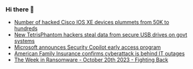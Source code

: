 ### Hi there 👋

<!--START_SECTION:feed-->
* [Number of hacked Cisco IOS XE devices plummets from 50K to hundreds](https://www.bleepingcomputer.com/news/security/number-of-hacked-cisco-ios-xe-devices-plummets-from-50k-to-hundreds/)
* [New TetrisPhantom hackers steal data from secure USB drives on govt systems](https://www.bleepingcomputer.com/news/security/new-tetrisphantom-hackers-steal-data-from-secure-usb-drives-on-govt-systems/)
* [Microsoft announces Security Copilot early access program](https://www.bleepingcomputer.com/news/microsoft/microsoft-announces-security-copilot-early-access-program/)
* [American Family Insurance confirms cyberattack is behind IT outages](https://www.bleepingcomputer.com/news/security/american-family-insurance-confirms-cyberattack-is-behind-it-outages/)
* [The Week in Ransomware - October 20th 2023 - Fighting Back](https://www.bleepingcomputer.com/news/security/the-week-in-ransomware-october-20th-2023-fighting-back/)
<!--END_SECTION:feed-->

<!--
**frankenk/frankenk** is a ✨ _special_ ✨ repository because its `README.md` (this file) appears on your GitHub profile.

Here are some ideas to get you started:

- 🔭 I’m currently working on ...
- 🌱 I’m currently learning ...
- 👯 I’m looking to collaborate on ...
- 🤔 I’m looking for help with ...
- 💬 Ask me about ...
- 📫 How to reach me: ...
- 😄 Pronouns: ...
- ⚡ Fun fact: ...
-->



